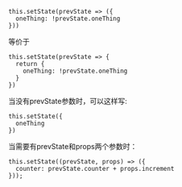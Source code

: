 ```
this.setState(prevState => ({
  oneThing: !prevState.oneThing
}))
```
等价于
```
this.setState(prevState => {
  return {
    oneThing: !prevState.oneThing
  }
})
```

当没有prevState参数时，可以这样写:
```
this.setState({
  oneThing
})

```

当需要有prevState和props两个参数时：
```
this.setState((prevState, props) => ({
  counter: prevState.counter + props.increment
}));
```